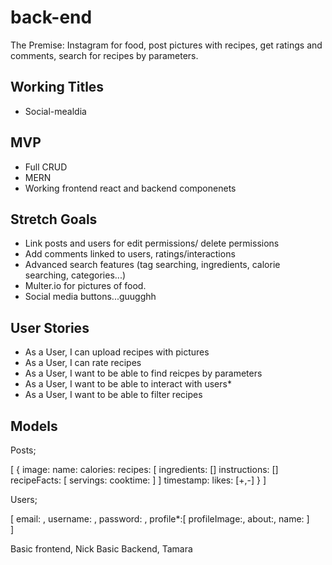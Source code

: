 # back-end 
The Premise: Instagram for food, post pictures with recipes, get ratings and comments, search for recipes by parameters.

## Working Titles

* Social-mealdia


## MVP 

* Full CRUD
* MERN
* Working frontend react and backend componenets

## Stretch Goals


* Link posts and users for edit permissions/ delete permissions
* Add comments linked to users, ratings/interactions
* Advanced search features (tag searching, ingredients, calorie searching, categories...)
* Multer.io for pictures of food.
* Social media buttons...guugghh

## User Stories

* As a User, I can upload recipes with pictures
* As a User, I can rate recipes
* As a User, I want to be able to find reicpes by parameters
* As a User, I want to be able to interact with users*
* As a User, I want to be able to filter recipes

## Models

Posts;

[
    {
        image:
        name:
        calories:
        recipes: [
         ingredients: []
         instructions: []
         recipeFacts: [
            servings:
            cooktime:
         ]
                 ]
        timestamp:
        likes: [+,-]
    }
]

Users;

[
    email: ,
    username: ,
    password: ,
    profile*:[
      profileImage:,
      about:,
      name:
    ]    
]

Basic frontend, Nick
Basic Backend, Tamara


